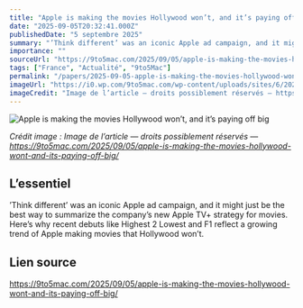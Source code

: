 ```yaml
---
title: "Apple is making the movies Hollywood won’t, and it’s paying off big"
date: "2025-09-05T20:32:41.000Z"
publishedDate: "5 septembre 2025"
summary: "’Think different’ was an iconic Apple ad campaign, and it might just be the best way to summarize the company’s new Apple TV+ strategy for movies. Here’s why recent debuts like Highest 2 Lowest and F1 reflect a growing trend of Apple making movies that Hollywood won’t."
importance: ""
sourceUrl: "https://9to5mac.com/2025/09/05/apple-is-making-the-movies-hollywood-wont-and-its-paying-off-big/"
tags: ["France", "Actualité", "9to5Mac"]
permalink: "/papers/2025-09-05-apple-is-making-the-movies-hollywood-wont-and-its-paying-off-big"
imageUrl: "https://i0.wp.com/9to5mac.com/wp-content/uploads/sites/6/2022/10/apple-tv-plus-shadowy-header.jpg?resize=1200%2C628&quality=82&strip=all&ssl=1"
imageCredit: "Image de l’article — droits possiblement réservés — https://9to5mac.com/2025/09/05/apple-is-making-the-movies-hollywood-wont-and-its-paying-off-big/"
---
```


![Apple is making the movies Hollywood won’t, and it’s paying off big](https://i0.wp.com/9to5mac.com/wp-content/uploads/sites/6/2022/10/apple-tv-plus-shadowy-header.jpg?resize=1200%2C628&quality=82&strip=all&ssl=1)

*Crédit image : Image de l’article — droits possiblement réservés — https://9to5mac.com/2025/09/05/apple-is-making-the-movies-hollywood-wont-and-its-paying-off-big/*

## L’essentiel

’Think different’ was an iconic Apple ad campaign, and it might just be the best way to summarize the company’s new Apple TV+ strategy for movies. Here’s why recent debuts like Highest 2 Lowest and F1 reflect a growing trend of Apple making movies that Hollywood won’t.

## Lien source

https://9to5mac.com/2025/09/05/apple-is-making-the-movies-hollywood-wont-and-its-paying-off-big/
